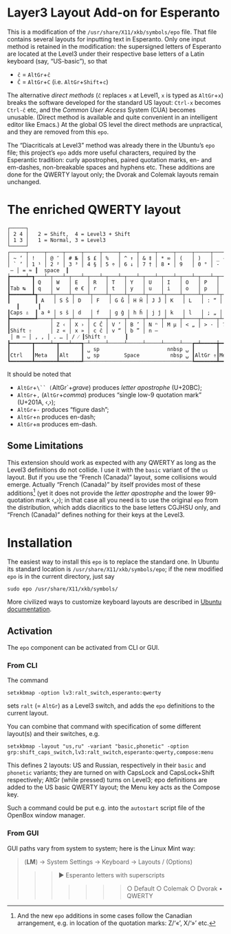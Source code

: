 # Layer3 Layout Add-on for Esperanto #

This is a modification of the `/usr/share/X11/xkb/symbols/epo` file.
That file contains several layouts for inputting text in Esperanto.
Only one input method is retained in the modification: the supersigned
letters of Esperanto are located at the Level3 under their respective
base letters of a Latin keyboard (say, “US-basic”), so that

 * `ĉ` = `AltGr`+`ĉ`
 * `Ĉ` = `AltGr`+`C` (i.e. `AltGr`+`Shift`+`c`)

The alternative *direct methods* (`ĉ` replaces `x` at Level1, `x` is
typed as `AltGr`+`x`) breaks the software developed for the standard
US layout: `Ctrl-x` becomes `Ctrl-ĉ` etc, and the *Common User Access*
System (CUA) becomes unusable. (Direct method is available and quite
convenient in an intelligent editor like Emacs.) At the global OS level
the direct methods are unpractical, and they are removed from this `epo`.

The “Diacriticals at Level3” method was already there in the Ubuntu’s
`epo` file; this project’s `epo` adds more useful characters, required
by the Esperantic tradition: curly apostrophes, paired quotation
marks, en- and em-dashes, non-breakable spaces and hyphens etc. These
additions are done for the QWERTY layout only; the Dvorak and Colemak
layouts remain unchanged.

# The enriched QWERTY layout #

~~~
┌─────┐
│ 2 4 │   2 = Shift,  4 = Level3 + Shift
│ 1 3 │   1 = Normal, 3 = Level3
└─────┘
┌─────┬─────┬─────┬─────┬─────┬─────┬─────┬─────┬─────┬─────┬─────┬─────┬─────┲━━━━━━━━━┓
│ ~ ‘ │ !   │ @ ″ │ # № │ $ £ │ %   │ ^ ↑ │ & ‡ │ * ∞ │ (   │ )   │ _ ‑ │ + × ┃ ⌫ Back  ┃
│ ` ʼ │ 1 ¹ │ 2 ² │ 3 ³ │ 4 § │ 5 ÷ │ 6 ↓ │ 7 † │ 8 • │ 9   │ 0 ° │ - ‒ │ = ≈ ┃  space  ┃
┢━━━━━┷━┱───┴─┬───┴─┬───┴─┬───┴─┬───┴─┬───┴─┬───┴─┬───┴─┬───┴─┬───┴─┬───┴─┬───┺━┳━━━━━━━┫
┃       ┃ Q   │ W   │ E   │ R   │ T   │ Y   │ U   │ I   │ O   │ P   │   { │   } ┃ Enter ┃
┃Tab ↹  ┃ q   │ w   │ e € │ r   │ t   │ y   │ u   │ i   │ o   │ p   │   [ │   ] ┃   ⏎   ┃
┣━━━━━━━┻┱────┴┬────┴┬────┴┬────┴┬────┴┬────┴┬────┴┬────┴┬────┴┬────┴┬────┴┬────┺┓      ┃
┃        ┃ A   │ S Ŝ │ D   │ F   │ G Ĝ │ H Ĥ │ J Ĵ │ K   │ L   │ : “ │ " ” │ |   ┃      ┃
┃Caps ⇬  ┃ a ª │ s ŝ │ d   │ f   │ g ĝ │ h ĥ │ j ĵ │ k   │ l   │ ; „ │ ' ’ │ \ ¦ ┃      ┃
┣━━━━━━━━┹────┬┴────┬┴────┬┴────┬┴────┬┴────┬┴────┬┴────┬┴────┬┴────┬┴────┲┷━━━━━┻━━━━━━┫
┃             │ Z ‹ │ X › │ C Ĉ │ V ‘ │ B ’ │ N ⁿ │ M μ │ < „ │ > · │ ?   ┃             ┃
┃Shift ⇧      │ z « │ x » │ c ĉ │ v “ │ b ” │ n – │ m — │ , ‚ │ . … │ / ⁄ ┃Shift ⇧      ┃
┣━━━━━━━┳━━━━━┷━┳━━━┷━━━┱─┴─────┴─────┴─────┴─────┴─────┴───┲━┷━━━━━╈━━━━━┻━┳━━━━━━━┳━━━┛
┃       ┃       ┃       ┃ ␣ sp                      nnbsp ⍽ ┃       ┃       ┃       ┃
┃Ctrl   ┃Meta   ┃Alt    ┃ ␣ sp        Space          nbsp ⍽ ┃AltGr ⇮┃Menu   ┃Ctrl   ┃
┗━━━━━━━┻━━━━━━━┻━━━━━━━┹───────────────────────────────────┺━━━━━━━┻━━━━━━━┻━━━━━━━┛
~~~

It should be noted that
* `AltGr`+`\`` (`AltGr`+*grave*) produces *letter apostrophe* (U+20BC);
* `AltGr`+`,` (`AltGr`+*comma*) produces “single low-9 quotation mark” (U+201A, ‹‚›);
* `AltGr`+`-` produces “figure dash”; 
* `AltGr`+`n` produces en-dash; 
* `AltGr`+`m` produces em-dash. 

## Some Limitations ##

This extension should work as expected with any QWERTY as long as the
Level3 definitions do not collide. I use it with the `basic` variant
of the `us` layout. But if you use the “French (Canada)” layout, some
collisions would emerge. Actually “French (Canada)” by itself provides
most of these additions[^1] (yet it does not provide the *letter
apostrophe* and the lower 99-quotation mark ‹„›); in that case all you
need is to use the original `epo` from the distribution, which adds
diacritics to the base letters CGJHSU only, and “French (Canada)”
defines nothing for their keys at the Level3.

[^1]: And the new `epo` additions in some cases follow the Canadian
arrangement, e.g. in location of the quotation marks: Z/‘«’, X/‘»’ etc.

# Installation #

The easiest way to install this `epo` is to replace the standard one.
In Ubuntu its standard location is `/usr/share/X11/xkb/symbols/epo`;
if the new modified `epo` is in the current directory, just say
~~~
sudo epo /usr/share/X11/xkb/symbols/
~~~
More civilized ways to customize keyboard layouts are described in
[Ubuntu documentation](https://help.ubuntu.com/community/Custom%20keyboard%20layout%20definitions).

## Activation ##

The `epo` component can be activated from CLI or GUI. 

### From CLI ###
The command

~~~
setxkbmap -option lv3:ralt_switch,esperanto:qwerty
~~~

sets `ralt` (= `AltGr`) as a Level3 switch, and adds the `epo`
definitions to the current layout.

You can combine that command with specification of some different
layout(s) and their switches, e.g.

~~~
setxkbmap -layout "us,ru" -variant "basic,phonetic" -option grp:shift_caps_switch,lv3:ralt_switch,esperanto:qwerty,compose:menu
~~~

This defines 2 layouts: US and Russian, respectively in their `basic`
and `phonetic` variants; they are turned on with CapsLock and
CapsLock+Shift respectively; AltGr (while pressed) turns on Level3;
epo definitions are added to the US basic QWERTY layout; the Menu key
acts as the Compose key.

Such a command could be put e.g. into the `autostart` script file of the OpenBox window manager.

### From GUI ###
GUI paths vary from system to system; here is the Linux Mint way:

> (**LM**) → System Settings → Keyboard → Layouts / (Options)
>>> ► Esperanto letters with superscripts
>>>>>>> ○ Default
>>>>>>> ○ Colemak
>>>>>>> ○ Dvorak
>>>>>>> • QWERTY


